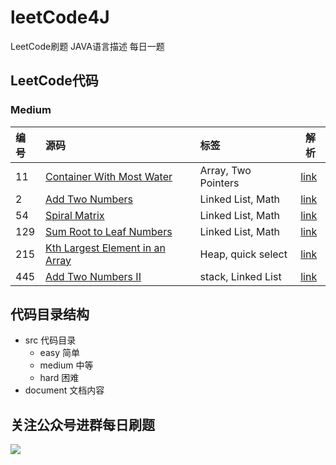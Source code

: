# leetCode4J
LeetCode刷题 JAVA语言描述
每日一题
## LeetCode代码

### Medium

| 编号   |   源码                                | 标签                             |解析|
| :--- | :--------------------------------------- | :------------------------------- |------|
| 11    | [Container With Most Water](https://github.com/tinet-shenjg/leetCode4J/blob/master/src/main/java/com/alex/leetcode/demo/medium/MaxArea.java)|  Array, Two Pointers |[link](https://mp.weixin.qq.com/s?__biz=MzI1NjY3NDcxNw==&mid=2247483783&idx=1&sn=169d79502ff9a828d2bc48aab950b8a7&chksm=ea225f75dd55d6630a4ac4b0c91c04408e1257271d729842e39fdac81bce99903d73026bc595&token=746306072&lang=zh_CN#rd)|
| 2  | [Add Two Numbers](https://github.com/tinet-shenjg/leetCode4J/blob/master/src/main/java/com/alex/leetcode/demo/medium/AddTwoNumbers.java) | Linked List, Math |[link](https://mp.weixin.qq.com/s?__biz=MzI1NjY3NDcxNw==&mid=2247483770&idx=1&sn=1c6128a911d33df4e8b0fb40f2b8626c&chksm=ea225f88dd55d69e2f8b0d848974a31013f45dc162a1de68111b09a452fcb173cac451c94474&token=746306072&lang=zh_CN#rd)|
| 54  | [Spiral Matrix](https://github.com/tinet-shenjg/leetCode4J/blob/master/src/main/java/com/alex/leetcode/demo/medium/SpiralOrder.java) | Linked List, Math |[link](https://mp.weixin.qq.com/s?__biz=MzI1NjY3NDcxNw==&mid=2247483788&idx=1&sn=6957f1c4e53ae0f360b8fb8864339b70&chksm=ea225f7edd55d6680d590f83363ac5ebabcb2db0609e72970ed7fdba5963aea57d3b5100074c&token=231366566&lang=zh_CN#rd)|
| 129  | [Sum Root to Leaf Numbers](https://github.com/tinet-shenjg/leetCode4J/blob/master/src/main/java/com/alex/leetcode/demo/medium/SumNumbers.java) | Linked List, Math |[link](https://mp.weixin.qq.com/s?__biz=MzI1NjY3NDcxNw==&mid=2247483820&idx=1&sn=cc1625bf8d4acd751c8a3a2b388ce2a0&chksm=ea225f5edd55d64869b456f4fc031d51fd0beb415b4a39f648a55789b3052c46b593ba54ea1f&token=814682208&lang=zh_CN#rd)|
| 215  | [Kth Largest Element in an Array](https://github.com/tinet-shenjg/leetCode4J/blob/master/src/main/java/com/alex/leetcode/demo/medium/KNumber.java) | Heap, quick select |[link](https://mp.weixin.qq.com/s?__biz=MzI1NjY3NDcxNw==&tempkey=MTA1Nl9sYXEyaUc1dExZVjVxcThYc2lQRHpCblRZVTlzakJ0RXB6V2dUZVA4bHUyS3NwdzkwYnRGLVZfT1Rna3RwTjhhUDJUdFI0MmkzSGYxTi1LNF9fWW52bGx3XzlybnZrVFdWZzhwZ1BKbUFuVlZsb0Y0X0xNVFF3RkhqRmFnUnFUV2RuczFnUjJ0d3FQeGNvNWtDMDZqTG5abVRkZFRJLWJJNG5ycW53fn4%3D&chksm=6a225f425d55d6549b95fb9cf05910da8a4aa091cafe78edcac5490e67890615043db8e7998c#rd)|
| 445  | [Add Two Numbers II](https://github.com/tinet-shenjg/leetCode4J/blob/master/src/main/java/com/alex/leetcode/demo/medium/AddTwoNumbersPro.java) | stack, Linked List |[link](https://mp.weixin.qq.com/s?__biz=MzI1NjY3NDcxNw==&mid=2247483837&idx=1&sn=1cd85764b4e13329aafa88c185f18afc&chksm=ea225f4fdd55d659ef371df760f177f022ce085d5db49d46eaa6bc30e7a1fcb8ae029c4bf0d5&token=2012501740&lang=zh_CN#rd)|

## 代码目录结构
- src 代码目录
    - easy 简单
    - medium 中等
    - hard 困难
- document 文档内容
## 关注公众号进群每日刷题
![](https://tva1.sinaimg.cn/large/00831rSTly1gdojqco0o3j30go0go18s.jpg)
